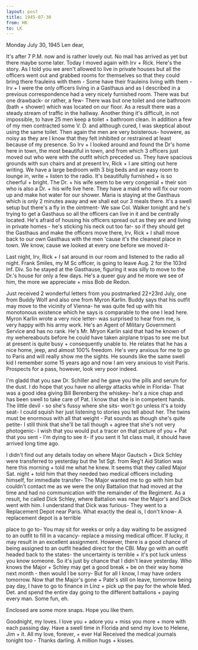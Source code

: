 ```yaml
---
layout: post
title: 1945-07-30
from: HK
to: LK
---
```

<dateline>Monday July 30, 1945</dateline>
<opener><persName>Len</persName> dear,</opener>

It's after 7 P.M. now and is rather lovely out. No mail has arrived as yet but there maybe some later. Today I moved again with Irv + Rick. Here's the story. As I told you we aren't allowed to live in private houses but all the officers went out and grabbed rooms for themselves so that they could bring there frauleins with them - Some have their frauleins living with them - Irv + I were the only officers living in a Gasthaus and as I described in a previous correspondence had a very nicely furnished room. There was but one drawback- or rather, a few- There was but one toilet and one bathroom (bath + shower) which was located on our floor. As a result there was a steady stream of traffic in the hallway. Another thing it's difficult, in not impossible, to have 25 men keep a toilet + bathroom clean. In addition a few of my men contracted some V. D. and although cured, I was skeptical about using the same toilet. Then again the men are very boisterous- hovwere, as noisy as they are I know that they felt inhibited or restrained at least because of my presence. So Irv + I looked around and found the Dr's home here in town, the most beautiful in town, and from which 3 officers just moved out who were with the outfit which preceded us. They have spacious grounds with sun chairs and at present Irv, Rick + I are sitting out here writing. We have a large bedroom with 3 big beds and an easy room to lounge in, write + listen to the radio. It's beautifully furnished + is so cheerful + bright. The Dr. + his wife seem to be very congenial + their son who is also a Dr. + his wife live here. They have a maid who will fix our room up and make hot water for our shower. Maria is staying at the Gasthaus which is only 2 minutes away and we shall eat our 3 meals there. It's a swell setup but there's a fly in the ointment- We saw Col. Walker tonight and he's trying to get a Gasthaus so all the officers can live in it and be centrally located. He's afraid of housing his officers spread out as they are and living in private homes - he's sticking his neck out too far- so if they should get the Gasthaus and make the officers move there, Irv, Rick + I shall move back to our own Gasthaus with the men 'cause it's the cleanest place in town. We know, cause we looked at every one before we moved it-

Last night, Irv, Rick + I sat around in our room and listened to the radio all night. Frank Smiles, my M Sc officer, is going to leave Aug. 2 for the 103rd Inf. Div. So he stayed at the Gasthause, figuring it was silly to move to the Dr.'s house for only a few days. He's a queer guy and he more we see of him, the more we appreciate + miss Bob de Redon.

Just received 2 wonderful letters from you postmarked 22+23rd July, one from Buddy Wolf and also one from Myron Karlin. Buddy says that his outfit may move to the vicinity of Vienna- he was quite fed up with his monotonous existence which he says is comparable to the one I lead here. Myron Karlin wrote a very nice letter- was surprised to hear from me, is very happy with his army work. He's an Agent of Military Government Service and has no rank. He's Mr. Mryon Karlin said that had he known of my wehereabouts before he could have taken airplane tripas to see me but at present is quite busy + consequently unable to. He relates that he has a nice home, jeep, and almost 100% freedom. He's very anxious for me to go to Paris and will really show me the sights. He sounds like the same swell kid I remember some 15 years ago and now I am very anxious to visit Paris. Prospects for a pass, however, look very poor indeed.

I'm gladd that you saw Dr. Schiller and he gave you the pills and serum for the dust. I do hope that you have no allergy attacks while in Florida- That was a good idea giving Bill Berenberg the whiskey- he's a nice chap and has been swell to take care of Pat. I know that she is in competent hands. The little devil - so she's fussy where she sits- won't go unless it's a toidy seat- I could squish her just listening to stories you tell about her. The twins must be enormous with all that weight - Pat sounds as though she's quite petite- I still think that she'll be tall though + agree that she's not very photogenic- I wish that you would put a tracer on that picture of you + Pat that you sent - I'm dying to see it- if you sent it 1st class mail, it should have arrived long time ago. 

I didn't find out any details today on where Major Gautsch + Dick Schley were transferred to yesterday but the 1st Sgt. from Reg't Aid Station was here this morning + told me what he knew. It seems that they called Major Sat. night + told him that they needed two medical officers including himself, for immediate transfer- The Major wanted me to go with him but couldn't contact me as we were the only Battalion that had moved at the time and had no communication with the remainder of the Regiment. As a result, he called Dick Schley, where Battalion was near the Major's and Dick went with him. I understand that Dick was furious- They went to a Replacement Depot near Paris. What exactly the deal is, I don't know- A replacement depot is a terrible

place to go to- You may sit for weeks or only a day waiting to be assigned to an outfit to fill in a vacancy- replace a missing medical officer. If lucky, it may result in an excellent assignment. However, there is a good chance of being assigned to an outfit headed direct for the CBI. May go with an outfit headed back to the states- the uncertainty is terrible + it's pot luck unless you know someone. So it's just by chance that I didn't leave yesterday. Who knows the Major + Schley may get a good break + be on their way home next month - then would I be sorry- But for all I know, I may have orders tomorrow. Now that the Major's gone + Pate's still on leave, tomorrow being pay day, I have to go to finance in Linz + pick up the pay for the whole Med. Det. and spend the entire day going to the different battalions + paying every man. Some fun, eh.

Enclosed are some more snaps. Hope you like them.

Goodnight, my loves. I love you + adore you + miss you more + more with each passing day. Have a swell time in Florida and send my love to Helene, Jim + it.
<closing>All my love, forever, + ever
<signed>Hal</signed></closing>
<postscript>Received the medical journals tonight too - Thanks darling. A million hugs + kisses.</postscript>
